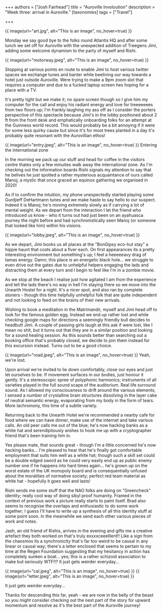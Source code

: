 +++
authors = ["Josh Fairhead"]
title = "Auroville Involoution"
description = "Week three: arrival in Auroville."
[taxonomies]
tags = ["Travel"]

+++

{{ image(url="art.jpg", alt="This is an image", no_hover=true) }}

Monday we say good bye to the folks round Atlantis HQ and after some lunch we set off for Auroville with the unexpected addition of Treegens Jimi, adding some welcome dynamism to the party of myself and Rishi.

{{ image(url="motorway.jpeg", alt="This is an image", no_hover=true) }}

Stopping at various points en route to enable Jimi to host various twitter spaces we exchange tunes and banter while beelining our way towards a hotel just outside Auroville. Were trying to make a 9pm zoom slot that requires a computer and due to a fucked laptop screen hes hoping for a place with a TV.

It's pretty tight but we make it; no spare screen though so I give him my computer for the call and enjoy his radiant energy and love for treeeeeees from two floors up; I'm frankly laughing my ass off as I consider the porters perspective of this spectacle because Jimi's in the lobby positioned about 2 ft from the front desk and emphatically onboarding folks for an attempt at the Guinness world record. This would probably be a bit annoying if it were for some less quirky cause but since it's for most trees planted in a day it's probably quite resonant with the Aurovillian ethos!


{{ image(url="entry.jpeg", alt="This is an image", no_hover=true) }}
Entering the international zone

In the morning we pack up our stuff and head for coffee in the visitors centre thates only a few minuites walk away the international zone. As I'm checking out the information boards Rishi signals my attention to say that he belives he just spotted a rather mysterious acquaintance of ours called Manoj; a mystic that once graced an equinox gathering we organised in 2020!

As if to confirm the intuition, my phone unexpectedly started playing some Gurdjieff DeHartmann tunes and we make haste to say hello to our suspect. Indeed it is Manoj; he's moving extremely slowly as if carrying a lot of mental weight. As we depart from the interaction I let the friend who introduced us know - who it turns out had just been on an ayahuasca journey the night before and had synchronistically seen Manoj (or someone that looked like him) within his visions.

{{ image(url="lobby.jpeg", alt="This is an image", no_hover=true) }}

As we depart, Jimi books us all places at the "BonGipsy eco-hut stay" a hippie haunt that costs about a fiver each. On first appearances its a pretty interesting environment but something's up; I feel a heeeeeavy drag of tamas energy. Damn; this place is an energetic black hole... we struggle to even drive out the gates due to unhelpful helpers engaging the lads and distracting them at every turn and I begin to feel like I'm in a zombie movie.

As we stop at the beach I realise just how agitated I am from the experience and tell the lads there's no way in hell I'm staying there so we move into the Unearth Hostel for a night. It's a nicer spot, and also ran by complete stoners - though this time helpfully unhelpful folk that are quite independent and not looking to feed on the brains of their new arrivals.

Wishing to book a meditation in the Matrimandir, myself and Jimi head off to look for the famous golden egg. Instead we end up rather lost and while checking google maps for directions a seemingly friendly bull decides to headbutt Jimi. A couple of passing girls laugh at this ask if were lost, like I mean no shit, but it turns out that they are in a similar position and looking for a sound healing session. As this sounds better than searching out a booking office that's probably closed, we decide to join them instead for this excursion instead. Turns out to be a good choice.

{{ image(url="road.jpeg", alt="This is an image", no_hover=true) }}
Yeah, we're lost.

Upon arrival we're invited to lie down comfortably, close our eyes and just let ourselves to be. If movement surfaces in our bodies, just honour it gently. It's a stereoscopic spree of polyphonic harmonics; instruments of all varieties played in the full sound scape of the auditorium. Real life surround sound. As I allowed my consciousness to drift around the various elements, I sensed a number of crystalline brain structures dissolving in the layer cake of neutral semantic energy, evaporating from my body in the form of tears. More lachromony, this time of a subtle variety.

Returning back to the Unearth Hotel we're recommended a nearby cafe for food where we can have dinner, make use of the internet and take various calls. An old peer calls me out of the blue; he's now hacking banks as a white hat and serendipitously wishes to hook me up with a cryptographer friend that's been training him in.

Yes please mate, that sounds great - though I'm a little concerned he's now hacking banks... I'm pleased to hear that he's finally got comfortable employment that suits him well as a white hat; though such a skill set could be a double edged sword as he could very easily end up as public enemy number one if he happens into hard times again... he's grown up on the worst estate of the UK monopoly board and is consequentially unfused about the moralities of normative society; perfect red team material as white hat - hopefully it goes well and lasts!

Rishi sends me some stuff that the NAO folks are doing on "Greencheck" identity; really cool way of doing sibyl proof humanity. Framed in the context of previous work a picture really starts to paint itself. Brad also seems to recognise the overlaps and enthusiastic to do some work together; I guess I'll have to write up a synthesis of all this identity stuff at some point soon. In the meanwhile we send each other various pieces of work and notes.

Jash, an old friend of Rishis, arrives in the evening and gifts me a creative artefact they both worked on that's truly exxxxceeelllent!! Like a sign from the chaosmos its a synchronicity that's far too weird to be causal in any linear or causal way; there's a letter enclosed that seems to pertain to my time at the Regen Foundation suggesting that my hesitancy in action has completely sunken a boat... yes; this is a rather schizoid association to make but seriously WTF!!? It just gets weirder everyday...

{{ image(url="cal.jpeg", alt="This is an image", no_hover=true) }}
{{ image(url="letter.jpeg", alt="This is an image", no_hover=true) }}

It just gets weirder everyday...

Thanks for descending this far, yeah - we are now in the belly of the beast so you might consider checking out the next part of the story for upward momentum and resolve as it's the best part of the Auroville journey!
